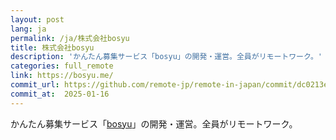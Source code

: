 ```yaml
---
layout: post
lang: ja
permalink: /ja/株式会社bosyu
title: 株式会社bosyu
description: 'かんたん募集サービス「bosyu」の開発・運営。全員がリモートワーク。'
categories: full_remote
link: https://bosyu.me/
commit_url: https://github.com/remote-jp/remote-in-japan/commit/dc0213e5d3bf547e1dd7b4da3b612a689016ef3e
commit_at:  2025-01-16
---
```


<p>かんたん募集サービス「<a href="https://bosyu.me/">bosyu</a>」の開発・運営。全員がリモートワーク。</p>
